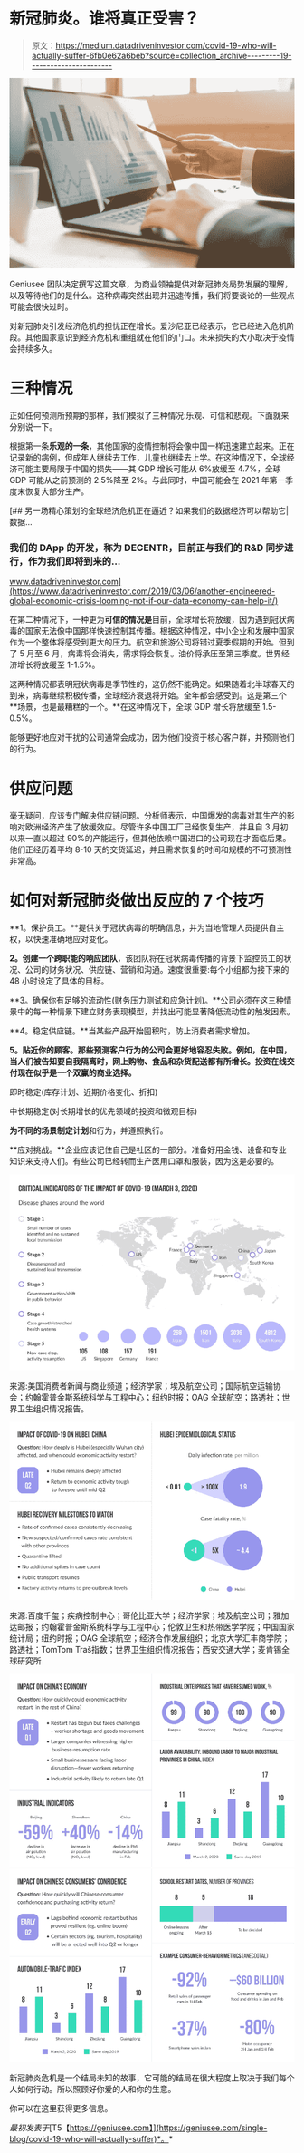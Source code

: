 # 新冠肺炎。谁将真正受害？

> 原文：<https://medium.datadriveninvestor.com/covid-19-who-will-actually-suffer-6fb0e62a6beb?source=collection_archive---------19----------------------->

![](img/2601674592222238e20c8bdeeae08d36.png)

Geniusee 团队决定撰写这篇文章，为商业领袖提供对新冠肺炎局势发展的理解，以及等待他们的是什么。这种病毒突然出现并迅速传播，我们将要谈论的一些观点可能会很快过时。

对新冠肺炎引发经济危机的担忧正在增长。爱沙尼亚已经表示，它已经进入危机阶段。其他国家意识到经济危机和重组就在他们的门口。未来损失的大小取决于疫情会持续多久。

# 三种情况

正如任何预测所预期的那样，我们模拟了三种情况:乐观、可信和悲观。下面就来分别说一下。

根据第一条**乐观的一条**，其他国家的疫情控制将会像中国一样迅速建立起来。正在记录新的病例，但成年人继续去工作，儿童也继续去上学。在这种情况下，全球经济可能主要局限于中国的损失——其 GDP 增长可能从 6%放缓至 4.7%，全球 GDP 可能从之前预测的 2.5%降至 2%。与此同时，中国可能会在 2021 年第一季度末恢复大部分生产。

[](https://www.datadriveninvestor.com/2019/03/06/another-engineered-global-economic-crisis-looming-not-if-our-data-economy-can-help-it/) [## 另一场精心策划的全球经济危机正在逼近？如果我们的数据经济可以帮助它|数据…

### 我们的 DApp 的开发，称为 DECENTR，目前正与我们的 R&D 同步进行，作为我们即将到来的…

www.datadriveninvestor.com](https://www.datadriveninvestor.com/2019/03/06/another-engineered-global-economic-crisis-looming-not-if-our-data-economy-can-help-it/) 

在第二种情况下，一种更为**可信的情况是**目前，全球增长将放缓，因为遇到冠状病毒的国家无法像中国那样快速控制其传播。根据这种情况，中小企业和发展中国家作为一个整体将感受到更大的压力。航空和旅游公司将错过夏季假期的开始。但到了 5 月至 6 月，病毒将会消失，需求将会恢复。油价将承压至第三季度。世界经济增长将放缓至 1-1.5%。

这两种情况都表明冠状病毒是季节性的，这仍然不能确定。如果随着北半球春天的到来，病毒继续积极传播，全球经济衰退将开始。全年都会感受到。这是第三个**场景，也是最糟糕的一个。**在这种情况下，全球 GDP 增长将放缓至 1.5-0.5%。

能够更好地应对干扰的公司通常会成功，因为他们投资于核心客户群，并预测他们的行为。

# 供应问题

毫无疑问，应该专门解决供应链问题。分析师表示，中国爆发的病毒对其生产的影响对欧洲经济产生了放缓效应。尽管许多中国工厂已经恢复生产，并且自 3 月初以来一直以超过 90%的产能运行，但其他依赖中国进口的公司现在才面临后果。他们正经历着平均 8-10 天的交货延迟，并且需求恢复的时间和规模的不可预测性非常高。

# 如何对新冠肺炎做出反应的 7 个技巧

**1。保护员工。**提供关于冠状病毒的明确信息，并为当地管理人员提供自主权，以快速准确地应对变化。

**2。创建一个跨职能的响应团队**，该团队将在冠状病毒传播的背景下监控员工的状况、公司的财务状况、供应链、营销和沟通。速度很重要:每个小组都为接下来的 48 小时设定了具体的目标。

**3。确保你有足够的流动性(财务压力测试和应急计划)。**公司必须在这三种情景中的每一种情景下建立财务表现模型，并找出可能显著降低流动性的触发因素。

**4。稳定供应链。**当某些产品开始囤积时，防止消费者需求增加。

**5。贴近你的顾客。那些预测客户行为的公司会更好地容忍失败。例如，在中国，当人们被告知要自我隔离时，网上购物、食品和杂货配送都有所增长。投资在线交付现在似乎是一个双赢的商业选择。**

即时稳定(库存计划、近期价格变化、折扣)

中长期稳定(对长期增长的优先领域的投资和微观目标)

**为不同的场景制定计划**和行为，并遵照执行。

**应对挑战。**企业应该记住自己是社区的一部分。准备好用金钱、设备和专业知识来支持人们。有些公司已经转而生产医用口罩和服装，因为这是必要的。

![](img/e25d9cff6d6772d65aadc5f1f405e8d6.png)

来源:美国消费者新闻与商业频道；经济学家；埃及航空公司；国际航空运输协会；约翰霍普金斯系统科学与工程中心；纽约时报；OAG 全球航空；路透社；世界卫生组织情况报告。

![](img/c50e01bb52d166c1d1277e1ab050e6e8.png)

来源:百度千玺；疾病控制中心；哥伦比亚大学；经济学家；埃及航空公司；雅加达邮报；约翰霍普金斯系统科学与工程中心；伦敦卫生和热带医学学院；中国国家统计局；纽约时报；OAG 全球航空；经济合作发展组织；北京大学汇丰商学院；路透社；TomTom Traš指数；世界卫生组织情况报告；西安交通大学；麦肯锡全球研究所

![](img/49930b74e939d51e929b6ddc2844b5c6.png)![](img/5346e4bdcbdfe22d92ef7b7149ecb76b.png)

新冠肺炎危机是一个结局未知的故事，它可能的结局在很大程度上取决于我们每个人如何行动。所以照顾好你爱的人和你的生意。

你可以在这里获得更多信息。

*最初发表于*[T5【https://geniusee.com】](https://geniusee.com/single-blog/covid-19-who-will-actually-suffer)*。*